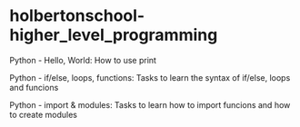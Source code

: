 # holbertonschool-higher_level_programming

Python - Hello, World: How to use print

Python - if/else, loops, functions: Tasks to learn the syntax of if/else, loops and funcions 

Python - import & modules: Tasks to learn how to import funcions and how to create modules